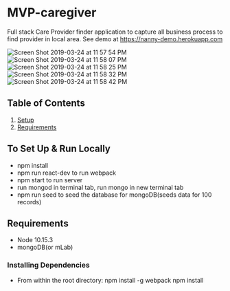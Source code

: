 # MVP-caregiver
Full stack Care Provider finder application to capture all business process to find provider in local area.
See demo at https://nanny-demo.herokuapp.com



![Screen Shot 2019-03-24 at 11 57 54 PM](https://user-images.githubusercontent.com/39642408/54900849-f9390980-4e91-11e9-9647-a0247c237ee6.png)
![Screen Shot 2019-03-24 at 11 58 07 PM](https://user-images.githubusercontent.com/39642408/54900885-1c63b900-4e92-11e9-9500-645c8c10fa47.png)
![Screen Shot 2019-03-24 at 11 58 25 PM](https://user-images.githubusercontent.com/39642408/54900890-1e2d7c80-4e92-11e9-8f35-7745c7efe937.png)
![Screen Shot 2019-03-24 at 11 58 32 PM](https://user-images.githubusercontent.com/39642408/54900896-21286d00-4e92-11e9-9e81-610014a6a143.png)
![Screen Shot 2019-03-24 at 11 58 42 PM](https://user-images.githubusercontent.com/39642408/54900901-24235d80-4e92-11e9-8bd6-9bc93e871dc2.png)


## Table of Contents

1. [Setup](#Setup)
1. [Requirements](#requirements)




## To Set Up & Run Locally
- npm install
- npm run react-dev to run webpack
- npm start to run server
- run mongod in terminal tab, run mongo in new terminal tab
- npm run seed to seed the database for mongoDB(seeds data for 100 records)


## Requirements
-  Node 10.15.3
-  mongoDB(or mLab)




### Installing Dependencies

- From within the root directory: npm install -g webpack npm install


